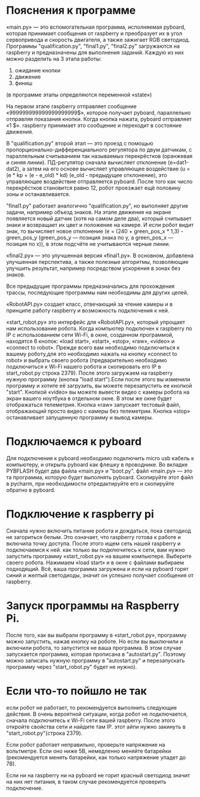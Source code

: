 # Пояснения к программе

«main.py» — это вспомогательная программа, исполняемая pyboard, которая принимает сообщения от raspberry и преобразует их в угол сервопривода и скорость двигателя, а также зажигает RGB светодиод.
Программы "qualification.py", "final1.py", "final2.py" загружаются на raspberry и предназначены для выполнения заданий.
Каждую из них можно разделить на 3 этапа работы:

1. ожидание кнопки
2. движение
3. финиш

(в программе этапы определяются переменной «state»)

На первом этапе raspberry отправляет сообщение «999999999999999999999$», которое получает pyboard, параллельно отправляя показания кнопки.
Когда кнопка нажата, pyboard отправляет «1 $».
raspberry принимает это сообщение и переходит в состояние движения.

В "qualification.py" второй этап — это проезд с помощью пропорционально-дифференциального регулятора по двум датчикам, с параллельным считыванием так называемых перекрёстков (оранжевая и синяя линии).
ПД-регулятор сначала вычисляет отклонение (e=dat1-dat2), а затем на его основе вычисляет управляющее воздействие (u = (e * kp + (e - e_old) * kd) (e_old - предыдущее отклонение), это управляющее воздействие отправляется pyboard. После того как число перекрёстков становится равно 12, робот проезжает ещё половину зоны и останавливается.

"final1.py" работает аналогично "qualification.py", но выполняет другие задачи, например объезд знаков.
На этапе движения на экране появляется новый датчик (хотя на самом деле два), который считывает знаки и возвращает их цвет и положение на камере.
И если робот видит знак, то вычисляет новое отклонение (e = (240 + green_pos_x * 1,3) - green_pos_y (green_pos_y — позиция знака по y, а green_pos_x — позиция по x)), в этом подсчёте не учитываются черные линии.

«final2.py» — это улучшенная версия «final1.py».
В основном, добавлена улучшенная перспектива, а также полезные алгоритмы, позволяющие улучшить результат, например посредством ускорения в зонах без знаков.

Все предыдущие программы предназначались для прохождения трассы, последующие программы нам необходимы для других целей.

«RobotAPI.py» создает класс, отвечающий за чтение камеры и в принципе работу raspberry и возможность подключения к ней.

«start_robot.py» это интерфейс для «RobotAPI.py», который упрощает нам использование робота.
Когда компьютер подключен к raspberry по IP с использованием сети Wi-Fi, в окне, созданном программой, находятся 6 кнопок: «load start», «start», «stop», «raw», «video» и «connect to robot».
Прежде всего вам необходимо подключиться к вашему роботу,для это необходимо нажать на кнопку «connect to robot» и выбрать своего робота (предварительно необходимо подключиться к Wi-Fi нашего робота и скопировать его IP в start_robot.py строка 2379).
После этого загружаем на raspberry нужную программу (кнопка "load start").Если после этого вы изменили программу и хотите её загрузить, вы можете перезапустить ее кнопкой "start".
Кнопкой «video» вы можете вывести видео с камеры робота на экран вашего ноутбука в отдельном окне.
В этом же окне будет отображаться телеметрия.
Кнопка «raw» запускает тестовый файл, отображающий просто видео с камеры без телеметрии.
Кнопка «stop» останавливает запущенную программу и вывод камеры.


# Подключаемся к pyboard

Для подключения к pyboard необходимо подключить micro usb кабель к компьютеру, и открыть pyboard как флешку в проводнике.
Во вкладке PYBFLASH будет два файла «main.py» и "boot.py". файл «main.py» — это та программа, которую будет выполнять pyboard.
Скопируйте этот файл в pycharm, при необходимости отредактируйте его и скопируйте обратно в pyboard.

# Подключение к raspberry pi

Сначала нужно включить питание робота и дождаться, пока светодиод не загориться белым.
Это означает, что raspberry готова к работе и включила точку доступа.
После этого ищем сеть нашей raspberry и подключаемся к ней.
как только вы подключитесь к сети, вам нужно запустить программу «start_robot.py» на вашем компьютере.
Выберите своего робота.
Нажимаем «load start» и в окне с файлами выбираем подходящий.
Всё, ваша программа загружена и если на pyboard горят синий и желтый светодиоды, значит он успешно получает сообщения от raspberry.

# Запуск программы на Raspberry Pi.

После того, как вы выбрали программу в «start_robot.py», программу можно запустить, нажав кнопку на роботе.
Но если вы выключили и включили робота, то запустится не ваша программа.
В этом случае запускается программа, которая прописана в "autostart.py".
Поэтому можно записать нужную программу в "autostart.py" и перезапускать программу через "start_robot.py" будет не нужно).

# Если что-то пойшло не так

если робот не работает, то рекомендуется выполнить следующие действия.
В очень вероятной ситуации, когда робот не подключается, сначала подключитесь к Wi-Fi сети вашей raspberry.
После этого откройте свойства сети и найдите там IP.
этот айпи нужно закинуть в "start_robot.py"(строка 2379).

Если робот работает неправильно, проверьте напряжение на вольтметре. Если оно ниже 5В, немедленно меняйте батарейки (рекомендуется менять батарейки, как только напряжение упадет до 7В).

Если ни на raspberry ни на pyboard не горит красный светодиод значит на них нет питания, в таком случае рекомендуется проверить подключение.



